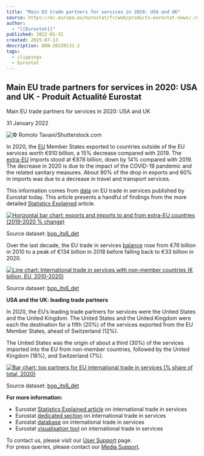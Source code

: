 ```yaml
---
title: "Main EU trade partners for services in 2020: USA and UK"
source: https://ec.europa.eu/eurostat/fr/web/products-eurostat-news/-/ddn-20220131-2
author:
  - "[[Eurostat]]"
published: 2022-01-31
created: 2025-07-13
description: DDN-20220131-2
tags:
  - clippings
  - Eurostat
---
```

## Main EU trade partners for services in 2020: USA and UK - Produit Actualité Eurostat

Main EU trade partners for services in 2020: USA and UK

31 January 2022

![© Romolo Tavani/Shutterstock.com](https://ec.europa.eu/eurostat/documents/4187653/7805802/Romolo+Tavani_shutterstock_128141600.jpg/edd7998a-8cf7-4c8e-804a-4bae219707d7?t=1494585773000 "© Romolo Tavani/Shutterstock.com")

In 2020, the [EU](https://ec.europa.eu/eurostat/statistics-explained/index.php?title=Glossary:European_Union_\(EU\)) Member States exported to countries outside of the EU services worth €910 billion, a 15% decrease compared with 2019. The [extra-EU](https://ec.europa.eu/eurostat/statistics-explained/index.php/Glossary:Extra-EU) imports stood at €878 billion, down by 14% compared with 2019. The decrease in 2020 is due to the impact of the COVID-19 pandemic and the related sanitary measures. About 90% of the drop in exports and 60% in imports was due to a decrease in travel and transport services.

This information comes from [data](https://ec.europa.eu/eurostat/web/international-trade-in-services/database) on EU trade in services published by Eurostat today. This article presents a handful of findings from the more detailed [Statistics Explained](https://ec.europa.eu/eurostat/statistics-explained/index.php?title=International_trade_in_services) article.  

[![Horizontal bar chart: exports and imports to and from extra-EU countries (2019-2020 % change)](https://ec.europa.eu/eurostat/documents/4187653/13722714/International+trade+in+services_WEB_3.png/ "Exports and imports to and from extra-EU countries: click to enlarge")](https://ec.europa.eu/eurostat/documents/4187653/13722714/International+trade+in+services_WEB_3.png/)

Source dataset: [bop\_its6\_det](https://ec.europa.eu/eurostat/databrowser/bookmark/42a93678-7321-478b-814b-3c2f040aa80a?lang=en)

Over the last decade, the EU trade in services [balance](https://ec.europa.eu/eurostat/statistics-explained/index.php?title=Glossary:Trade_balance) rose from €76 billion in 2010 to a peak of €134 billion in 2018 before falling back to €33 billion in 2020.

[![Line chart: International trade in services with non-member countries (€ billion, EU, 2010-2020)](https://ec.europa.eu/eurostat/documents/4187653/13722714/International+trade+in+services_WEB_1.png/ "International trade in services with non-member countries: click to enlarge")](https://ec.europa.eu/eurostat/documents/4187653/13722714/International+trade+in+services_WEB_1.png/)

Source dataset: [bop\_its6\_det](https://ec.europa.eu/eurostat/databrowser/view/bop_its6_det/default/table?lang=en)

**USA and the UK: leading trade partners**

In 2020, the EU’s leading trade partners for services were the United States and the United Kingdom. The United States and the United Kingdom were each the destination for a fifth (20%) of the services exported from the EU Member States, ahead of Switzerland (12%).

The United States was the origin of about a third (30%) of the services imported into the EU from non-member countries, followed by the United Kingdom (18%), and Switzerland (7%).

[![Bar chart: top partners for EU international trade in services (% share of total, 2020)](https://ec.europa.eu/eurostat/documents/4187653/13722714/International+trade+in+services_WEB_2.png/ "Top partners for EU international trade in services:click to enlarge")](https://ec.europa.eu/eurostat/documents/4187653/13722714/International+trade+in+services_WEB_2.png/)

Source dataset: [bop\_its6\_det](https://ec.europa.eu/eurostat/databrowser/view/bop_its6_det/default/table?lang=en)

**For more information:**

- Eurostat [Statistics Explained article](https://ec.europa.eu/eurostat/statistics-explained/index.php?title=International_trade_in_services) on international trade in services
- Eurostat [dedicated section](https://ec.europa.eu/eurostat/web/international-trade-in-services/overview) on international trade in services
- Eurostat [database](https://ec.europa.eu/eurostat/web/international-trade-in-services/database) on international trade in services
- Eurostat [visualisation tool](https://ec.europa.eu/eurostat/web/international-trade-in-services/visualisations) on international trade in services

To contact us, please visit our [User Support](https://ec.europa.eu/eurostat/web/main/contact-us/user-support) page.  
For press queries, please contact our [Media Support](https://ec.europa.eu/eurostat/web/main/contact-us/media-fact-checkers).
